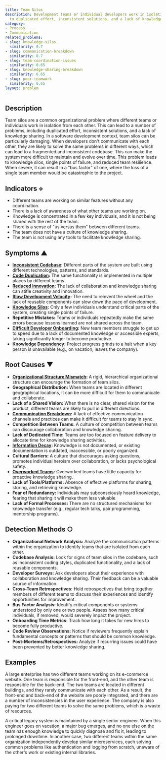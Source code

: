 ```yaml
---
title: Team Silos
description: Development teams or individual developers work in isolation, leading
  to duplicated effort, inconsistent solutions, and a lack of knowledge sharing.
category:
- Process
- Communication
related_problems:
- slug: knowledge-silos
  similarity: 0.7
- slug: communication-breakdown
  similarity: 0.7
- slug: team-coordination-issues
  similarity: 0.65
- slug: knowledge-sharing-breakdown
  similarity: 0.65
- slug: poor-teamwork
  similarity: 0.65
layout: problem
---
```


## Description
Team silos are a common organizational problem where different teams or individuals work in isolation from each other. This can lead to a number of problems, including duplicated effort, inconsistent solutions, and a lack of knowledge sharing. In a software development context, team silos can be particularly damaging. When developers don't communicate with each other, they are likely to solve the same problems in different ways, which can lead to a fragmented and inconsistent codebase. This can make the system more difficult to maintain and evolve over time. This problem leads to knowledge silos, single points of failure, and reduced team resilience. When severe, it can result in a "bus factor" of one, where the loss of a single team member would be catastrophic to the project.

## Indicators ⟡
- Different teams are working on similar features without any coordination.
- There is a lack of awareness of what other teams are working on.
- Knowledge is concentrated in a few key individuals, and it is not being shared with the rest of the team.
- There is a sense of "us versus them" between different teams.
- The team does not have a culture of knowledge sharing.
- The team is not using any tools to facilitate knowledge sharing.

## Symptoms ▲
- **[Inconsistent Codebase](inconsistent-codebase.md):** Different parts of the system are built using different technologies, patterns, and standards.
- **[Code Duplication](code-duplication.md):** The same functionality is implemented in multiple places by different teams.
- **[Reduced Innovation](reduced-innovation.md):** The lack of collaboration and knowledge sharing can stifle creativity and innovation.
- **[Slow Development Velocity](slow-development-velocity.md):** The need to reinvent the wheel and the lack of reusable components can slow down the pace of development.
- **[Knowledge Silos](knowledge-silos.md):** Only a few individuals understand critical parts of the system, creating single points of failure.
- **Repetitive Mistakes:** Teams or individuals repeatedly make the same errors because lessons learned are not shared across the team.
- **[Difficult Developer Onboarding](difficult-developer-onboarding.md):** New team members struggle to get up to speed due to a lack of documented knowledge or accessible experts, taking significantly longer to become productive.
- **[Knowledge Dependency](knowledge-dependency.md):** Project progress grinds to a halt when a key person is unavailable (e.g., on vacation, leaves the company).

## Root Causes ▼
- **[Organizational Structure Mismatch](organizational-structure-mismatch.md):** A rigid, hierarchical organizational structure can encourage the formation of team silos.
- **Geographical Distribution:** When teams are located in different geographical locations, it can be more difficult for them to communicate and collaborate.
- **Lack of a Shared Vision:** When there is no clear, shared vision for the product, different teams are likely to pull in different directions.
- **[Communication Breakdown](communication-breakdown.md):** A lack of effective communication channels and practices can make it difficult for teams to stay in sync.
- **Competition Between Teams:** A culture of competition between teams can discourage collaboration and knowledge sharing.
- **Lack of Dedicated Time:** Teams are too focused on feature delivery to allocate time for knowledge sharing activities.
- **[Information Decay](information-decay.md):** Knowledge is not documented, or existing documentation is outdated, inaccessible, or poorly organized.
- **Cultural Barriers:** A culture that discourages asking questions, promotes individual heroism over collaboration, or lacks psychological safety.
- **[Overworked Teams](overworked-teams.md):** Overworked teams have little capacity for proactive knowledge sharing.
- **Lack of Tools/Platforms:** Absence of effective platforms for sharing, storing, and retrieving knowledge.
- **Fear of Redundancy:** Individuals may subconsciously hoard knowledge, fearing that sharing it will make them less valuable.
- **Lack of Formal Processes:** There are no structured mechanisms for knowledge transfer (e.g., regular tech talks, pair programming, mentorship programs).

## Detection Methods ○
- **Organizational Network Analysis:** Analyze the communication patterns within the organization to identify teams that are isolated from each other.
- **Codebase Analysis:** Look for signs of team silos in the codebase, such as inconsistent coding styles, duplicated functionality, and a lack of reusable components.
- **Developer Surveys:** Ask developers about their experience with collaboration and knowledge sharing. Their feedback can be a valuable source of information.
- **Cross-Team Retrospectives:** Hold retrospectives that bring together members of different teams to discuss their experiences and identify opportunities for improvement.
- **Bus Factor Analysis:** Identify critical components or systems understood by only one or two people. Assess how many critical individuals, if removed, would severely impact the project.
- **Onboarding Time Metrics:** Track how long it takes for new hires to become fully productive.
- **Code Review Observations:** Notice if reviewers frequently explain fundamental concepts or patterns that should be common knowledge.
- **Post-Mortems/Retrospectives:** Analyze if recurring issues could have been prevented by better knowledge sharing.

## Examples
A large enterprise has two different teams working on its e-commerce website. One team is responsible for the front-end, and the other team is responsible for the back-end. The two teams are located in different buildings, and they rarely communicate with each other. As a result, the front-end and back-end of the website are poorly integrated, and there are a number of inconsistencies in the user experience. The company is also paying for two different teams to solve the same problems, which is a waste of resources.

A critical legacy system is maintained by a single senior engineer. When this engineer goes on vacation, a major bug emerges, and no one else on the team has enough knowledge to quickly diagnose and fix it, leading to prolonged downtime. In another case, two different teams within the same organization independently develop similar microservices, each solving common problems like authentication and logging from scratch, unaware of the other's work or existing internal libraries.
